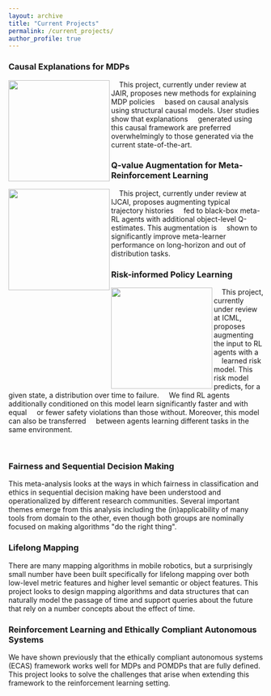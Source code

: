 ```yaml
---
layout: archive
title: "Current Projects"
permalink: /current_projects/
author_profile: true
---
```


### Causal Explanations for MDPs

<img align="left" width="200" src="https://samernashed.github.io/images/expmdp.png">&nbsp;&nbsp;&nbsp;&nbsp;This project, currently under review at JAIR, proposes new methods for explaining MDP policies &nbsp;&nbsp;&nbsp;&nbsp;based on causal analysis using structural causal models. User studies show that explanations &nbsp;&nbsp;&nbsp;&nbsp;generated using this causal framework are preferred overwhelmingly to those generated via the current state-of-the-art.

### Q-value Augmentation for Meta-Reinforcement Learning

<img align="left" width="200" src="https://samernashed.github.io/images/rl3.png">&nbsp;&nbsp;&nbsp;&nbsp;This project, currently under review at IJCAI, proposes augmenting typical trajectory histories &nbsp;&nbsp;&nbsp;&nbsp;fed to black-box meta-RL agents with additional object-level Q-estimates. This augmentation is &nbsp;&nbsp;&nbsp;&nbsp;shown to significantly improve meta-learner performance on long-horizon and out of distribution tasks.

### Risk-informed Policy Learning

<img align="left" width="200" src="https://samernashed.github.io/images/ripl.png">&nbsp;&nbsp;&nbsp;&nbsp;This project, currently under review at ICML, proposes augmenting the input to RL agents with a &nbsp;&nbsp;&nbsp;&nbsp;learned risk model. This risk model predicts, for a given state, a distribution over time to failure. &nbsp;&nbsp;&nbsp;&nbsp;We find RL agents additionally conditioned on this model learn significantly faster and with equal &nbsp;&nbsp;&nbsp;&nbsp;or fewer safety violations than those without. Moreover, this model can also be transferred &nbsp;&nbsp;&nbsp;&nbsp;between agents learning different tasks in the same environment.

<p>&nbsp;</p>

### Fairness and Sequential Decision Making

<!--<img align="left" width="200" src="https://samernashed.github.io/images/BSPSLAM.png">&nbsp;&nbsp;&nbsp;&nbsp;-->This meta-analysis looks at the ways in which fairness in classification and ethics in sequential decision making have been understood and operationalized by different research communities. Several important themes emerge from this analysis including the (in)applicability of many tools from domain to the other, even though both groups are nominally focused on making algorithms "do the right thing".

### Lifelong Mapping

<!--<img align="left" width="200" src="https://samernashed.github.io/images/BSPSLAM.png">&nbsp;&nbsp;&nbsp;&nbsp;-->There are many mapping algorithms in mobile robotics, but a surprisingly small number have been built specifically for lifelong mapping over both low-level metric features and higher level semantic or object features. This project looks to design mapping algorithms and data structures that can naturally model the passage of time and support queries about the future that rely on a number concepts about the effect of time.

### Reinforcement Learning and Ethically Compliant Autonomous Systems

<!--<img align="left" width="200" src="https://samernashed.github.io/images/BSPSLAM.png">&nbsp;&nbsp;&nbsp;&nbsp;-->We have shown previously that the ethically compliant autonomous systems (ECAS) framework works well for MDPs and POMDPs that are fully defined. This project looks to solve the challenges that arise when extending this framework to the reinforcement learning setting.
